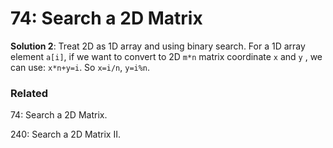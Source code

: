 # 74: Search a 2D Matrix

**Solution 2**:
Treat 2D as 1D array and using binary search. 
For a 1D array element `a[i]`, if we want to convert to 2D `m*n` matrix coordinate `x` and `y` , we can use:  `x*n+y=i`.
So `x=i/n`, `y=i%n`.

### Related
74: Search a 2D Matrix.

240: Search a 2D Matrix II.